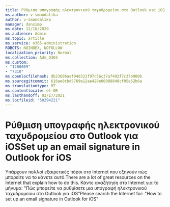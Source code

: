 ```yaml
---
title: Ρύθμιση υπογραφής ηλεκτρονικού ταχυδρομείου στο Outlook για iOS
ms.author: v-smandalika
author: v-smandalika
manager: dansimp
ms.date: 12/18/2020
ms.audience: Admin
ms.topic: article
ms.service: o365-administration
ROBOTS: NOINDEX, NOFOLLOW
localization_priority: Normal
ms.collection: Adm_O365
ms.custom:
- "1200009"
- "7310"
ms.openlocfilehash: db2360baaf94d322f97c56c37af492f7c37b900b
ms.sourcegitcommit: 616ae0cbd5769e12ae428e00088840cf05e52b6a
ms.translationtype: MT
ms.contentlocale: el-GR
ms.lasthandoff: 02/17/2021
ms.locfileid: "50294221"
---
```

# <a name="set-up-an-email-signature-in-outlook-for-ios"></a><span data-ttu-id="f4cb8-102">Ρύθμιση υπογραφής ηλεκτρονικού ταχυδρομείου στο Outlook για iOS</span><span class="sxs-lookup"><span data-stu-id="f4cb8-102">Set up an email signature in Outlook for iOS</span></span>

<span data-ttu-id="f4cb8-103">Υπάρχουν πολλοί εξαιρετικές πόροι στο Internet που εξηγούν πώς μπορείτε να το κάνετε αυτό.</span><span class="sxs-lookup"><span data-stu-id="f4cb8-103">There are a lot of great resources on the Internet that explain how to do this.</span></span> <span data-ttu-id="f4cb8-104">Κάντε αναζήτηση στο Internet για το μήνυμα: "Πώς μπορείτε να ρυθμίσετε μια υπογραφή ηλεκτρονικού ταχυδρομείου στο Outlook για iOS"</span><span class="sxs-lookup"><span data-stu-id="f4cb8-104">Please search the Internet for: "How to set up an email signature in Outlook for iOS"</span></span>
